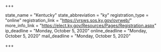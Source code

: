 +++

state_name = "Kentucky"
state_abbreviation = "ky"
registration_type = "online"
registration_link = "https://vrsws.sos.ky.gov/ovrweb/"
more_info_link = "https://elect.ky.gov/Resources/Pages/Registration.aspx"
ip_deadline = "Monday, October 5, 2020"
online_deadline = "Monday, October 5, 2020"
mail_deadline = "Monday, October 5, 2020"

+++